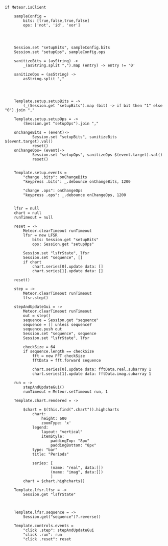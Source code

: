 	
	if Meteor.isClient

		sampleConfig = 
			bits: [true,false,true,false]
			ops: ['not', 'id', 'xor']


		
		
		Session.set "setupBits", sampleConfig.bits
		Session.set "setupOps", sampleConfig.ops	

		sanitizeBits = (asString) ->
			_(asString.split ",").map (entry) -> entry != '0'

		sanitizeOps = (asString) ->
			asString.split ","

		
				

		Template.setup.setupBits = ->
			(_(Session.get "setupBits").map (bit) -> if bit then "1" else "0").join ","
		
		Template.setup.setupOps = ->
			(Session.get "setupOps").join ","

		onChangeBits = (event)->
				Session.set "setupBits", sanitizeBits $(event.target).val()
				reset()
		onChangeOps= (event)->
				Session.set "setupOps", sanitizeOps $(event.target).val()
				reset()


		Template.setup.events =
			"change .bits": onChangeBits
			"keypress .bits": _.debounce onChangeBits, 1200
			
			"change .ops": onChangeOps
			"keypress .ops": _.debounce onChangeOps, 1200
	
		
		lfsr = null
		chart = null
		runTimeout = null

		reset = ->
			Meteor.clearTimeout runTimeout
			lfsr = new LFSR 
				bits: Session.get "setupBits"
				ops: Session.get "setupOps"

			Session.set "lsfrState", lfsr
			Session.set "sequence", []
			if chart 
				chart.series[0].update data: []
				chart.series[1].update data: []

		reset()
		
		step = ->
			Meteor.clearTimeout runTimeout
			lfsr.step()

		stepAndUpdateGui = ->
			Meteor.clearTimeout runTimeout
			out = step()
			sequence = Session.get "sequence"
			sequence = [] unless sequence?
			sequence.push out
			Session.set "sequence", sequence
			Session.set "lsfrState", lfsr

			checkSize = 64
			if sequence.length == checkSize
				fft = new FFT checkSize
				fftData = fft.forward sequence

				chart.series[0].update data: fftData.real.subarray 1
				chart.series[1].update data: fftData.imag.subarray 1

		run = ->
			stepAndUpdateGui()
			runTimeout = Meteor.setTimeout run, 1

		Template.chart.rendered = ->
			
			$chart = $(this.find(".chart")).highcharts
				chart:
					height: 600
					zoomType: 'x'
				legend:
					layout: "vertical"
					itemStyle:
						paddingTop: "8px"
						paddingBottom: "8px"
				type: "bar"
				title: "Periods"
			
				series: [
	           			(name: "real", data:[])
	            		(name: "imag", data:[])
	            		]
			chart = $chart.highcharts()

		Template.lfsr.lfsr = ->
			Session.get "lsfrState"



		Template.lfsr.sequence = ->
			Session.get("sequence")?.reverse()

		Template.controls.events =
			"click .step": stepAndUpdateGui
			"click .run": run
			"click .reset": reset


		

			